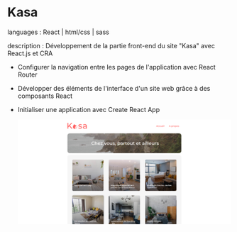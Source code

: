 # Kasa

languages : React | html/css | sass

description : Développement de la partie front-end du site "Kasa" avec React.js et CRA

- Configurer la navigation entre les pages de l'application avec React Router
- Développer des éléments de l'interface d'un site web grâce à des composants React
- Initialiser une application avec Create React App

  ![maquettes mobile](src/assets/images/autres/projet-kasa-image-1.png)
